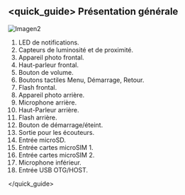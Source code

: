 ## <quick_guide> Présentation générale

![Imagen2](http://static.energysistem.com/images/manuals/39725/54ec60ea3e352.jpg)

1. LED de notifications.
2. Capteurs de luminosité et de proximité.
3. Appareil photo frontal.
4. Haut-parleur frontal.
5. Bouton de volume.
6. Boutons tactiles Menu, Démarrage, Retour.
7. Flash frontal.
8. Appareil photo arrière.
9. Microphone arrière.
10. Haut-Parleur arrière.
11. Flash arrière.
12. Bouton de démarrage/éteint.
13. Sortie pour les écouteurs.
14. Entrée microSD.
15. Entrée cartes microSIM 1.
16. Entrée cartes microSIM 2.
17. Microphone inférieur.
18. Entrée USB OTG/HOST.

</quick_guide>
